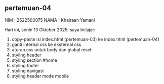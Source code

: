 ﻿## pertemuan-04
NIM : 2522500075
NAMA : Khairaan Yamani

Hari ini, senin 13 Oktober 2025, saya belajar:
<ol>
  <li>copy-paste isi index.html (pertemuan-03) ke index.html (pertemuan-04)</li>
  <li>ganti internal css ke eksternal css</li>
  <li>aturan css untuk body dan global reset</li>
  <li>styling header</li>
  <li>styling section #home</li>
  <li>styling footer</li>
  <li>styling navigasi</li>
  <li>styling header mode mobile</li>
<ol>
